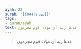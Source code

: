 ```yaml
---
ayah: 22
surah: '[[044|سورة]]'
tags:
- quran/ayah
text: فدعا ربه أن هؤلاء قوم مجرمون
---
```

> فدعا ربه أن هؤلاء قوم مجرمون
